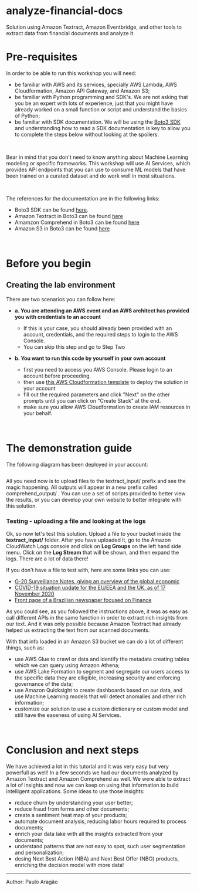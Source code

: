 # analyze-financial-docs
Solution using Amazon Textract, Amazon Eventbridge, and other tools to extract data from financial documents and analyze it

# Pre-requisites
In order to be able to run this workshop you will need:
 * be familiar with AWS and its services, specially AWS Lambda, AWS Cloudformation, Amazon API Gateway, and Amazon S3;
 * be familiar with Python programming and SDK's. We are not asking that you be an expert with lots of experience, just that you might have already worked on a small function or script and understand the basics of Python;
 * be familiar with SDK documentation. We will be using the [Boto3 SDK](https://boto3.amazonaws.com/v1/documentation/api/latest/index.html) and understanding how to read a SDK documentation is key to allow you to complete the steps below without looking at the spoilers.

&nbsp;

Bear in mind that you don't need to know anything about Machine Learning modeling or specific frameworks. This workshop will use AI Services, which provides API endpoints that you can use to consume ML models that have been trained on a curated dataset and do work well in most situations.

&nbsp; 

The references for the documentation are in the following links: 
 * Boto3 SDK can be found [here](https://boto3.amazonaws.com/v1/documentation/api/latest/index.html).
 * Amazon Textract in Boto3 can be found [here](https://boto3.amazonaws.com/v1/documentation/api/latest/reference/services/textract.html#id6)
 * Amamzon Comprehend in Boto3 can be found [here](https://boto3.amazonaws.com/v1/documentation/api/latest/reference/services/comprehend.html#id64)
 * Amazon S3 in Boto3 can be found [here](https://boto3.amazonaws.com/v1/documentation/api/latest/reference/services/s3.html)

&nbsp; 
# Before you begin
## Creating the lab environment
There are two scenarios you can follow here: 

 * **a. You are attending an AWS event and an AWS architect has provided you with credentials to an account**
     * If this is your case, you should already been provided with an account, credentials, and the required steps to login to the AWS Console. 
     * You can skip this step and go to Step Two

 * **b. You want to run this code by yourself in your own account**
     * first you need to access you AWS Console. Please login to an account before proceeding.
     * then use [this AWS Cloudformation template](https://github.com/paragaoaws/analyze-financial-docs/blob/main/base-template.yaml) to deploy the solution in your account
     * fill out the required parameters and click "Next" on the other prompts until you can click on "Create Stack" at the end.
     * make sure you allow AWS Cloudformation to create IAM resources in your behalf.

&nbsp;
# The demonstration guide
The following diagram has been deployed in your account: 


![]()


All you need now is to upload files to the textract_input/ prefix and see the magic happening. All outputs will appear in a new prefix called comprehend_output/ . You can use a set of scripts provided to better view the results, or you can develop your own website to better integrate with this solution.


### Testing - uploading a file and looking at the logs
Ok, so now let's test this solution. Upload a file to your bucket inside the **textract_input/** folder. After you have uploaded it, go to the Amazon CloudWatch Logs console and click on **Log Groups** on the left hand side menu. Click on the **Log Stream** that will be shown, and then expand the logs. There are a lot of data there!


If you don't have a file to test with, here are some links you can use:
* [G-20 Surveillance Notes, giving an overview of the global economic](https://www.imf.org/external/np/g20/pdf/2020/071620.pdf)
* [COVID-19 situation update for the EU/EEA and the UK, as of 17 November 2020](https://www.ecdc.europa.eu/en/cases-2019-ncov-eueea)
* [Front page of a Brazilian newspaper focused on Finance](https://www.vercapas.com.br/edicao/capa/valor-economico/2019-12-09/)


As you could see, as you followed the instructions above, it was as easy as call different APIs in the same function in order to extract rich insights from our text. And it was only possible because Amazon Textract had already helped us extracting the text from our scanned documents. 


With that info loaded in an Amazon S3 bucket we can do a lot of different things, such as:
* use AWS Glue to crawl or data and identify the metadata creating tables which we can query using Amazon Athena;
* use AWS Lake Formation to segment and segregate our users access to the specific data they are elligible, increasing security and enforcing governance of the data;
* use Amazon Quicksight to create dashboards based on our data, and use Machine Learning models that will detect anomalies and other rich information;
* customize our solution to use a custom dictionary or custom model and still have the easeness of using AI Services.

&nbsp;
# Conclusion and next steps
We have achieved a lot in this tutorial and it was very easy but very powerfull as well! In a few seconds we had our documents analyzed by Amazon Textract and Amazon Comprehend as well. We were able to extract a lot of insights and now we can keep on using that information to build intelligent applications. Some ideas to use those insights: 
 * reduce churn by understanding your user better;
 * reduce fraud from forms and other documents;
 * create a sentiment heat map of your products;
 * automate document analysis, reducing labor hours required to process documents;
 * enrich your data lake with all the insights extracted from your documents;
 * understand patterns that are not easy to spot, such user segmentation and personalization;
 * desing Next Best Action (NBA) and Next Best Offer (NBO) products, enriching the decision model with more data!

***
Author: Paulo Aragão
